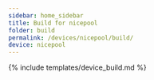 ```yaml
---
sidebar: home_sidebar
title: Build for nicepool
folder: build
permalink: /devices/nicepool/build/
device: nicepool
---
```

{% include templates/device_build.md %}
